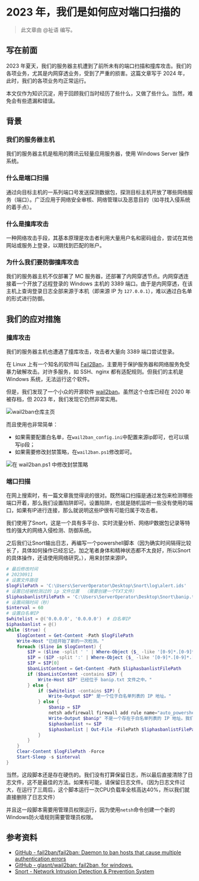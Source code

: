 # 2023 年，我们是如何应对端口扫描的

> 此文章由 @祉语 编写。

## 写在前面

2023 年夏天，我们的服务器主机遭到了前所未有的端口扫描和撞库攻击。我们的各项业务，尤其是内网穿透业务，受到了严重的损害。这篇文章写于 2024 年，此时，我们的各项业务均正常运行。

本文仅作为知识沉淀，用于回顾我们当时经历了些什么，又做了些什么。当然，难免会有些遗漏和错误。

## 背景

### 我们的服务器主机

我们的服务器主机是租用的腾讯云轻量应用服务器，使用 Windows Server 操作系统。

### 什么是端口扫描

通过向目标主机的一系列端口号发送探测数据包，探测目标主机开放了哪些网络服务（端口）。广泛应用于网络安全审核、网络管理以及恶意目的（如寻找入侵系统的着手点）。

### 什么是撞库攻击

一种网络攻击手段，其基本原理是攻击者利用大量用户名和密码组合，尝试在其他网站或服务上登录，以期找到匹配的账户。

### 为什么我们要防御撞库攻击

我们的服务器主机不仅部署了 MC 服务器，还部署了内网穿透节点。内网穿透连接着一个开放了远程登录的 Windows 主机的 3389 端口。由于是内网穿透，在该主机上查询登录日志全部来源于本机（即来源 IP 为 `127.0.0.1`），难以通过白名单的形式进行防御。

## 我们的应对措施

### 撞库攻击

我们的服务器主机也遭遇了撞库攻击，攻击者大量向 3389 端口尝试登录。

在 Linux 上有一个知名的软件叫 [Fail2Ban](https://github.com/fail2ban/fail2ban)，主要用于保护服务器和网络服务免受暴力破解攻击。对许多服务，如 SSH、nginx 都有适配规则。但我们的主机是 Windows 系统，无法运行这个软件。

但是，我们发现了一个小众的开源软件 [wail2ban](https://github.com/glasnt/wail2ban)。虽然这个仓库已经在 2020 年被存档，但 2023 年，我们发现它仍然非常实用。

<!--progress marking line-->

![wail2ban仓库主页](https://resource-share.xiaozhiyuqwq.top/wp-content/uploads/2024/05/20240523202418.png "wail2ban仓库主页")

而且使用也非常简单：

- 如果需要配置白名单，在`wail2ban_config.ini`中配置来源ip即可，也可以填写ip段；
- 如果需要修改封禁策略，在`wail2ban.ps1`修改即可。

![在 wail2ban.ps1 中修改封禁策略](https://resource-share.xiaozhiyuqwq.top/wp-content/uploads/2024/05/20240523202727.png "在 wail2ban.ps1 中修改封禁策略")

### 端口扫描

在网上搜索时，有一篇文章我觉得说的很对。既然端口扫描是通过发包来检测哪些端口开着，那么我们设置陷阱即可。设置陷阱，也就是随机监听一些没有使用的端口，如果有IP进行连接，那么就说明这些IP很有可能归属于攻击者。

我们使用了Snort，这是一个具有多平台、实时流量分析、网络IP数据包记录等特性的强大的网络入侵检测、防御系统。

之后我们让Snort输出日志，再编写一个powershell脚本（因为确实时间隔得比较长了，具体如何操作已经忘记，加之笔者身体和精神状态都不太良好，所以Snort的具体操作，还请使用网络研究。），用来封禁来源IP。

```powershell
# 最后修改时间
# 20230911
# 设置文件路径  
$logFilePath = 'C:\Users\ServerOperator\Desktop\Snort\log\alert.ids'  
# 设置已经被检测过的 ip 文件位置  （需要创建一个TXT文件）
$liphasbanlistFilePath = 'C:\Users\ServerOperator\Desktop\Snort\banip.txt'  
# 设置间隔时间（秒）  
$interval = 60 
# 设置白名单IP  
$whitelist = @('0.0.0.0', '0.0.0.0')  # 白名单IP  
$iphasbanlist = @()  
while ($true) {     
    $logContent = Get-Content -Path $logFilePath  
    Write-Host "已经开始了新的一次检测。" 
    foreach ($line in $logContent) {  
        $IP = ($line -split ' ' | Where-Object {$_ -like '[0-9]*.[0-9]*.[0-9]*.[0-9]*'})
        $IP = ($IP -split ':' | Where-Object {$_ -like '[0-9]*.[0-9]*.[0-9]*.[0-9]*'})
        $IP = $IP[0]
        $banListContent = Get-Content -Path $liphasbanlistFilePath  
        if ($banListContent -contains $IP) {  
            Write-Host $IP" 已经位于 banip.txt 文件之中。"  
        } else {    
            if ($whitelist -contains $IP) {  
                Write-Output $IP" 是一个位于白名单列表的 IP 地址。"  
            } else {  
                $banip = $IP  
                netsh advfirewall firewall add rule name="auto_powershell_ipban_$banip" dir=in protocol=any action=block remoteip=$banip description=$banip" 这是从 snort 日志中得出的访问 ip 。我们已经将其封禁。如果这是一个错误，请您 Windows 防火墙中手动禁用这一条规则，谢谢您！:)"  
                Write-Output $banip" 不是一个存在于白名单列表的 IP 地址。我们已经将其封禁。如果这是一个错误，请您手动禁用这一条规则，谢谢您！:)" 
                $iphasbanlist += $IP
                $iphasbanlist | Out-File -FilePath $liphasbanlistFilePath -Encoding ASCII   
            }
        }    
    }
    Clear-Content $logFilePath -Force  
    Start-Sleep -s $interval  
}
```

当然，这段脚本还是存在硬伤的。我们没有打算保留日志，所以最后直接清除了日志文件，这不是最佳的方法。如果有可能，请保留日志文件。（因为日志文件过大，在运行了三周后，这个脚本运行一次CPU负载率全核高达40%，所以我们就直接删除了日志文件）

并且这一段脚本需要用管理员权限运行，因为使用`netsh`命令创建一个新的Windows防火墙规则需要管理员权限。

## 参考资料

- [GitHub - fail2ban/fail2ban: Daemon to ban hosts that cause multiple authentication errors](https://github.com/fail2ban/fail2ban "GitHub - fail2ban/fail2ban: Daemon to ban hosts that cause multiple authentication errors")
- [GitHub - glasnt/wail2ban: fail2ban, for windows.](https://github.com/glasnt/wail2ban "GitHub - glasnt/wail2ban: fail2ban, for windows.")
- [Snort - Network Intrusion Detection & Prevention System](https://www.snort.org/ "Snort - Network Intrusion Detection & Prevention System")

